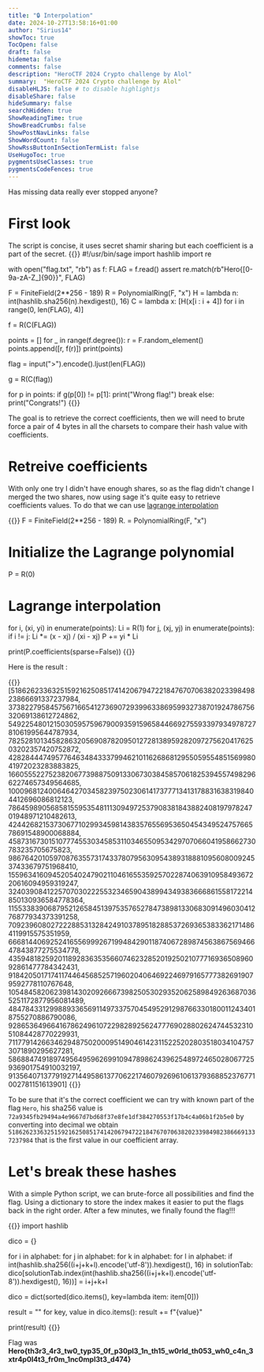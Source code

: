 ```yaml
---
title: "🔒 Interpolation"
date: 2024-10-27T13:58:16+01:00
author: "Sirius14"
showToc: true
TocOpen: false
draft: false
hidemeta: false
comments: false
description: "HeroCTF 2024 Crypto challenge by Alol"
summary:  "HeroCTF 2024 Crypto challenge by Alol"
disableHLJS: false # to disable highlightjs
disableShare: false
hideSummary: false
searchHidden: true
ShowReadingTime: true
ShowBreadCrumbs: false
ShowPostNavLinks: false
ShowWordCount: false
ShowRssButtonInSectionTermList: false
UseHugoToc: true
pygmentsUseClasses: true
pygmentsCodeFences: true
---
```


Has missing data really ever stopped anyone?

# First look

The script is concise, it uses secret shamir sharing but each coefficient is a part of the secret.
{{<highlight txt>}}
#!/usr/bin/sage
import hashlib
import re

with open("flag.txt", "rb") as f:
 FLAG = f.read()
 assert re.match(rb"Hero{[0-9a-zA-Z_]{90}}", FLAG)

F = FiniteField(2**256 - 189)
R = PolynomialRing(F, "x")
H = lambda n: int(hashlib.sha256(n).hexdigest(), 16)
C = lambda x: [H(x[i : i + 4]) for i in range(0, len(FLAG), 4)]

f = R(C(FLAG))

points = []
for _ in range(f.degree()):
 r = F.random_element()
 points.append([r, f(r)])
print(points)

flag = input(">").encode().ljust(len(FLAG))

g = R(C(flag))

for p in points:
 if g(p[0]) != p[1]:
 print("Wrong flag!")
 break
else:
 print("Congrats!")
{{</highlight>}}

The goal is to retrieve the correct coefficients, then we will need to brute force a pair of 4 bytes in all the charsets to compare their hash value with coefficients.

# Retreive coefficients

With only one try I didn't have enough shares, so as the flag didn't change I merged the two shares, now using sage it's quite easy to retrieve coefficients values. To do that we can use [lagrange interpolation](https://en.wikipedia.org/wiki/Lagrange_polynomial)

{{<highlight txt>}}
F = FiniteField(2**256 - 189)
R.<x> = PolynomialRing(F, "x")

# Initialize the Lagrange polynomial
P = R(0)

# Lagrange interpolation
for i, (xi, yi) in enumerate(points):
 Li = R(1)
 for j, (xj, yj) in enumerate(points):
 if i != j:
 Li *= (x - xj) / (xi - xj)
 P += yi * Li

print(P.coefficients(sparse=False))
{{</highlight>}}

Here is the result : 

{{<highlight txt>}}
[51862623363251592162508517414206794722184767070638202339849823866691337237984,
 37382279584575671665412736907293996338695993273870192478675632069138612724862,
 54922548012150305957596790093591596584466927559339793497872781061995644787934,
 78252810134582863205690878209501272813895928209727562041762503202357420752872,
 42828444749577646348433379946210116268681295505955485156998041972023283883825,
 16605552275238206773988750913306730384585706182539455749829662274657349564685,
 10009681240064642703458239750230614173777134131788316383198404412696086812123,
 78645989056858155953548111309497253790838184388240819797824701948971210482613,
 4244268215373067710299345981438357655695365045434952475766578691548900068884,
 4587316730151077745530345853110346550953429707066041958662730783235705675823,
 98676420105970876355731743378079563095438931888109560800924537433679751968410,
 15596341609452054024790211046165535925702287406391095849367220616094959319247,
 32403908412257070302225532346590438994349383666861558172214850130936584778364,
 115533839068795212658451397535765278473898133068309149603041276877934373391258,
 7092396080272228853132842491037895182885372693653833621714864119915575351959,
 66681440692524165569992671994842901187406728987456386756946647843877275534778,
 43594818259201189283635356607462328520192502107771693650896092861477784342431,
 91842050171741174464568525719602040646922469791657773826919079592778110767648,
 105484582062398143020926667398250530293520625898492636870365251172877956081489,
 48478433129988933656911497337570454952912987663301800112434018755270886790086,
 9286536496641678624961072298289256247776902880262474453231051084428770229931,
 71177914266346294875020009514904614231152252028035180341047573071890295627281,
 58688474918974956495962699109478986243962548972465028067725936901754910032197,
 91356407137791927144958613770622174607926961061379368852376771002781151613901]
{{</highlight>}}

To be sure that it's the correct coefficient we can try with known part of the flag `Hero`, his sha256 value is `72a9345fb29494a4e9667d7bd68f37e8fe1df384270553f17b4c4a06b1f2b5e0` by converting into decimal we obtain `51862623363251592162508517414206794722184767070638202339849823866691337237984` that is the first value in our coefficient array.

# Let's break these hashes

With a simple Python script, we can brute-force all possibilities and find the flag. Using a dictionary to store the index makes it easier to put the flags back in the right order. After a few minutes, we finally found the flag!!!

{{<highlight txt>}}
import hashlib

dico = {}

for i in alphabet:
 for j in alphabet:
 for k in alphabet:
 for l in alphabet:
 if int(hashlib.sha256((i+j+k+l).encode('utf-8')).hexdigest(), 16) in solutionTab:
 dico[solutionTab.index(int(hashlib.sha256((i+j+k+l).encode('utf-8')).hexdigest(), 16))] = i+j+k+l

dico = dict(sorted(dico.items(), key=lambda item: item[0]))

result = ""
for key, value in dico.items():
 result += f"{value}"

print(result)
{{</highlight>}}

Flag was __Hero{th3r3_4r3_tw0_typ35_0f_p30pl3_1n_th15_w0rld_th053_wh0_c4n_3xtr4p0l4t3_fr0m_1nc0mpl3t3_d474}__